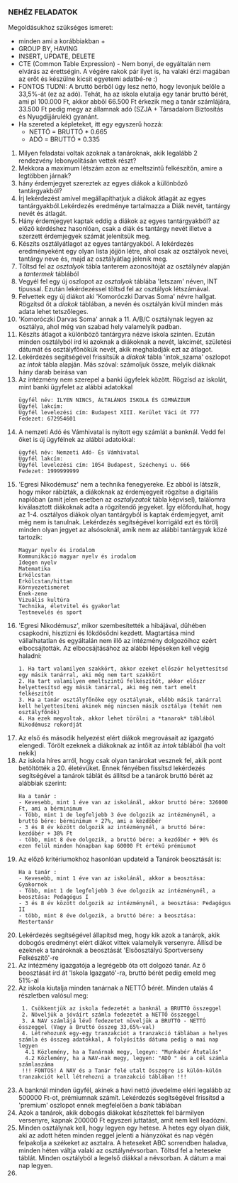 ### NEHÉZ FELADATOK
Megoldásukhoz szükséges ismeret:
- minden ami a korábbiakban +
- GROUP BY, HAVING
- INSERT, UPDATE, DELETE
- CTE (Common Table Expression) - Nem bonyi, de egyáltalán nem elvárás az érettségin. A végére rakok pár ilyet is, ha valaki érzi magában az erőt és készülne kicsit egyetemi adatbé-re :)
- FONTOS TUDNI: A bruttó bérből úgy lesz nettó, hogy levonjuk belőle a 33,5%-át (ez az adó). Tehát, ha az iskola elutalja egy tanár bruttó bérét, ami pl 100.000 Ft, akkor abből 66.500 Ft érkezik meg a tanár számlájára, 33.500 Ft pedig megy az államnak adó (SZJA + Társadalom Biztosítás és Nyugdíjjárulék) gyanánt.
- Ha szereted a képleteket, itt egy egyszerű hozzá:
  - NETTÓ = BRUTTÓ * 0.665
  - ADÓ = BRUTTÓ * 0.335
  
1. Milyen feladatai voltak azoknak a tanároknak, akik legalább 2 rendezvény lebonyolításán vettek részt? 
2. Mekkora a maximum létszám azon az emeltszintű felkészítőn, amire a legtöbben járnak? 
3. hány érdemjegyet szereztek az egyes diákok a különböző tantárgyakból?
4. Írj lekérdezést amivel megállapíthatjuk a diákok átlagát az egyes tantárgyakból.Lekérdezés eredménye tartalmazza a Diák nevét, tantárgy nevét és átlagát.
5. Hány érdemjegyet kaptak eddig a diákok az egyes tantárgyakból? az előző kérdéshez hasonlóan, csak a diák és tantárgy nevét illetve a szerzett érdemjegyek számát jelenítsük meg.
6. Készíts osztályátlagot az egyes tantárgyakból. A lekérdezés eredményeként egy olyan lista jöjjön létre, ahol csak az osztályok nevei, tantárgy neve és, majd az osztályátlag jelenik meg.
7.  Töltsd fel az *osztalyok* tábla tanterem azonosítóját az osztálynév alapján a *tantermek* táblából
8.  Vegyél fel egy új oszlopot az *osztalyok* táblába 'letszam' néven, INT típussal. Ezután lekérdezéssel töltsd fel az osztályok létszámával.
9.  Felvettek egy új diákot aki 'Komoróczki Darvas Soma' névre hallgat. Rögzítsd őt a *diakok* táblában, a nevén és osztályán kívül minden más adata lehet tetszőleges.
10. 'Komoróczki Darvas Soma' annak a 11. A/B/C osztálynak legyen az osztálya, ahol még van szabad hely valamelyik padban.
11. Készíts átlagot a különböző tantárgyra nézve iskola szinten. Ezután minden osztályból írd ki azoknak a diákoknak a nevét, lakcímét, születési dátumát és osztályfőnökük nevét, akik meghaladják ezt az átlagot.
12. Lekérdezés segítségével frissítsük a *diakok* tábla 'intok_szama' oszlopot az *intok* tábla alapján. Más szóval: számoljuk össze, melyik diáknak hány darab beírása van
13. Az intézmény nem szerepel a banki ügyfelek között. Rögzísd az iskolát, mint banki ügyfelet az alábbi adatokkal
     ```
     ügyfél név: ILYEN NINCS, ÁLTALÁNOS ISKOLA ÉS GIMNÁZIUM
     Ügyfél lakcím:
     Ügyfél levelezési cím: Budapest XIII. Kerület Váci út 777
     Fedezet: 672954601
     ```
11. A nemzeti Adó és Vámhivatal is nyitott egy számlát a banknál. Vedd fel őket is új ügyfélnek az alábbi adatokkal:
    ```
    ügyfél név: Nemzeti Adó- És Vámhivatal
    Ügyfél lakcím:
    Ügyfél levelezési cím: 1054 Budapest, Széchenyi u. 666
    Fedezet: 1999999999
    ```
12. 'Egresi Nikodémusz' nem a technika fenegyereke. Ez abból is látszik, hogy mikor rábízták, a diákoknak az érdemjegyeit rögzítse a digitális naplóban (amit jelen esetben az *osztalyzatok* tábla képvisel), találomra kiválasztott diákoknak adta a rögzítendő jegyeket. Így előfordulhat, hogy az 1-4. osztályos diákok olyan tantárgyból is kaptak érdemjegyet, amit még nem is tanulnak. Lekérdezés segítségével korrigáld ezt és törölj minden olyan jegyet az alsósoknál, amik nem az alábbi tantárgyak közé tartozik:
    ```
    Magyar nyelv és irodalom
    Kommunikáció magyar nyelv és irodalom
    Idegen nyelv
    Matematika
    Erkölcstan
    Erkölcstan/hittan
    Környezetismeret
    Ének-zene
    Vizuális kultúra
    Technika, életvitel és gyakorlat
    Testnevelés és sport
    ```
13. 'Egresi Nikodémusz', mikor szembesítették a hibájával, dühében csapkodni, hisztizni és lökdösődni kezdett. Magtartása mind vállalhatatlan és egyáltalán nem illő az intézmény dolgozóihoz ezért elbocsájtották. Az elbocsájtásához az alábbi lépéseken kell végig haladni:
    ```
    1. Ha tart valamilyen szakkört, akkor ezeket először helyettesítsd egy másik tanárral, aki még nem tart szakkört
    2. Ha tart valamilyen emeltszintű felkészítőt, akkor előszr helyettesítsd egy másik tanárral, aki még nem tart emelt felkészítőt
    3. Ha a tanár osztályfőnöke egy osztálynak, előbb másik tanárral kell helyettesíteni akinek még nincsen másik osztálya (tehát nem osztályfőnök)
    4. Ha ezek megvoltak, akkor lehet törölni a *tanarok* táblából Nikodémusz rekordját
    ``` 
14. Az első és második helyezést elért diákok megrovásait az igazgató elengedi. Törölt ezeknek a diákoknak az intőit az *intok* táblából (ha volt nekik)
15. Az iskola híres arról, hogy csak olyan tanárokat vesznek fel, akik pont betöltötték a 20. életévüket. Ennek fényében fissítsd lekérdezés segítségével a tanárok táblát és állítsd be a tanárok bruttó bérét az alábbiak szerint:
    ```
    Ha a tanár :
    - Kevesebb, mint 1 éve van az iskolánál, akkor bruttó bére: 326000 Ft, ami a bérminimum
    - Több, mint 1 de legfeljebb 3 éve dolgozik az intézménynél, a bruttó bére: bérminimum + 27%, ami a kezdőbér
    - 3 és 8 év között dolgozik az intézménynél, a bruttó bére: kezdőbér + 38% Ft
    - több, mint 8 éve dolgozik, a bruttó bére: a kezdőbér + 90% és ezen felül minden hónapban kap 60000 Ft értékű prémiumot
    ```
16. Az előző kritériumokhoz hasonlóan updateld a Tanárok beosztását is:
    ```
    Ha a tanár :
    - Kevesebb, mint 1 éve van az iskolánál, akkor a beosztása: Gyakornok
    - Több, mint 1 de legfeljebb 3 éve dolgozik az intézménynél, a beosztása: Pedagógus I
    - 3 és 8 év között dolgozik az intézménynél, a beosztása: Pedagógus II
    - több, mint 8 éve dolgozik, a bruttó bére: a beosztása: Mestertanár
    ```
17. Lekérdezés segítségével állapítsd meg, hogy kik azok a tanárok, akik dobogós eredményt elért diákot vittek valamelyik versenyre. Állísd be ezeknek a tanároknak a beosztását 'Elsőosztályú Sportverseny Felkészítő'-re
18. Az intézmény igazgatója a legrégebb óta ott dolgozó tanár. Az ő beosztását írd át 'Iskola Igazgató'-ra, bruttó bérét pedig emeld meg 51%-al
19. Az iskola kiutalja minden tanárnak a NETTÓ bérét. Minden utalás 4 részletben valósul meg:
     ```
      1. Csökkentjük az iskola fedezetét a banknál a BRUTTÓ összeggel
      2. Növeljük a jóváírt számla fedezetét a NETTÓ összeggel
      3. A NAV számlájá lévő fedezetet növeljük a BRUTTÓ - NETTÓ összeggel (Vagy a Bruttó összeg 33,65%-val)
      4. Létrehozunk egy-egy tranzakciót a tranzakció táblában a helyes számla és összeg adatokkal, A folyósítás dátuma pedig a mai nap legyen
       4.1 Közlemény, ha a Tanárnak megy, legeyn: "Munkabér Átutalás"
       4.2 Közlemény, ha a NAV-nak megy, legyen: "ADÓ " és a cél számla számlaszáma 
      !!! FONTOS! A NAV és a Tanár felé utalt összegre is külön-külön tranzakciót kell létrehozni a tranzakció táblában !!!
      ```
20. A banknál minden ügyfél, akinek a havi nettó jövedelme eléri legalább az 500000 Ft-ot, prémiumnak számít. Lekérdezés segítségével frissítsd a 'premium' oszlopot ennek megfelelően a *bank* táblában
21. Azok a tanárok, akik dobogás diákokat készítettek fel bármilyen versenyre, kapnak 200000 Ft egyszeri juttatást, amit nem kell leadózni.
22. Minden osztálynak kell, hogy legyen egy hetese. A hetes egy olyan diák, aki az adott héten minden reggel jelenti a hiányzókat és nap végén felpakolja a székeket az asztalra. A heteseket ABC sorrendben haladva, minden héten váltja valaki az osztálynévsorban. Töltsd fel a heteseke táblát. Minden osztályból a legelső diákkal a névsorban. A dátum a mai nap legyen.
23. 

    
